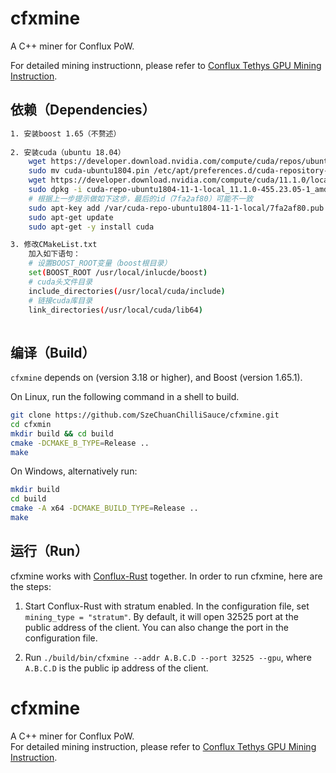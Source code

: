 # cfxmine

A C++ miner for Conflux PoW.

For detailed mining instructionn, please refer to [Conflux Tethys GPU Mining Instruction](https://forum.conflux.fun/t/topic/3775).

## 依赖（Dependencies）

```bash
1. 安装boost 1.65（不赘述）
	
2. 安装cuda（ubuntu 18.04）
    wget https://developer.download.nvidia.com/compute/cuda/repos/ubuntu1804/x86_64/cuda-ubuntu1804.pin
    sudo mv cuda-ubuntu1804.pin /etc/apt/preferences.d/cuda-repository-pin-600
    wget https://developer.download.nvidia.com/compute/cuda/11.1.0/local_installers/cuda-repo-ubuntu1804-11-1-local_11.1.0-455.23.05-1_amd64.deb
    sudo dpkg -i cuda-repo-ubuntu1804-11-1-local_11.1.0-455.23.05-1_amd64.deb
    # 根据上一步提示做如下这步，最后的id（7fa2af80）可能不一致
    sudo apt-key add /var/cuda-repo-ubuntu1804-11-1-local/7fa2af80.pub
    sudo apt-get update
    sudo apt-get -y install cuda

3. 修改CMakeList.txt
    加入如下语句：
    # 设置BOOST_ROOT变量（boost根目录）
    set(BOOST_ROOT /usr/local/inlucde/boost)
    # cuda头文件目录
    include_directories(/usr/local/cuda/include)
    # 链接cuda库目录
    link_directories(/usr/local/cuda/lib64)
	
```

## 编译（Build）

`cfxmine` depends on  (version 3.18 or higher), and Boost (version 1.65.1).

On Linux, run the following command in a shell to build.

```bash
git clone https://github.com/SzeChuanChilliSauce/cfxmine.git
cd cfxmin
mkdir build && cd build
cmake -DCMAKE_B_TYPE=Release ..
make
```

On Windows, alternatively run:

```bash
mkdir build
cd build
cmake -A x64 -DCMAKE_BUILD_TYPE=Release ..
make
```

## 运行（Run）

cfxmine works with [Conflux-Rust](https://github.com/Conflux-Chain/conflux-rust) together. In order to run cfxmine, here are the steps:

1. Start Conflux-Rust with stratum enabled. In the configuration file, set
``mining_type = "stratum"``. By default, it will open 32525 port at the public address
of the client. You can also change the port in the configuration file.

2. Run ``./build/bin/cfxmine --addr A.B.C.D --port 32525 --gpu``, where ``A.B.C.D`` is the
public ip address of the client.

# cfxmine
A C++ miner for Conflux PoW.  
For detailed mining instruction, please refer to [Conflux Tethys GPU Mining Instruction](https://forum.conflux.fun/t/topic/3775).  

